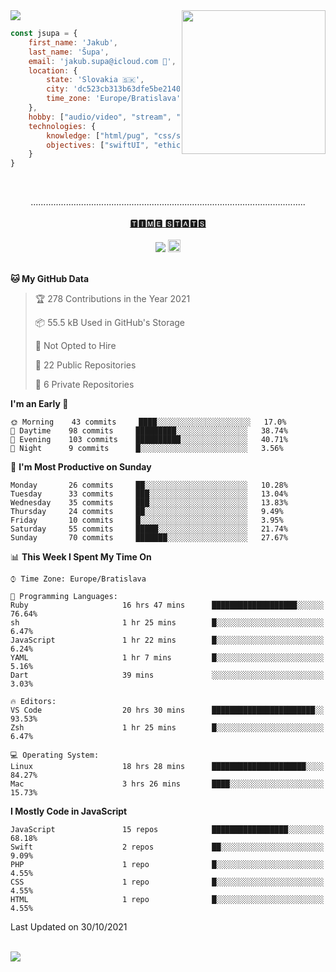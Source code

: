 
<img src="https://creepy-corp.eu/pika-bg.png">
<img align='right' src="https://creepy-corp.eu/pika.gif" width="230">
<br>

```js
const jsupa = {
    first_name: 'Jakub',
    last_name: 'Šupa',
    email: 'jakub.supa@icloud.com 📧',
    location: {
        state: 'Slovakia 🇸🇰',
        city: 'dc523cb313b63dfe5be2140b0c05b3bc',
        time_zone: 'Europe/Bratislava'
    },
    hobby: ["audio/video", "stream", "3D modelling/printing", "crypto (XRP 🤍)", "IoT/DIY", "tech"],
    technologies: {
        knowledge: ["html/pug", "css/scss", "javascript/jquery", "vue/react", "nodejs", "ruby on rails", "php", "pgsql/mysql"],
        objectives: ["swiftUI", "ethical hacking", "boost all knowledge to master class"]
    }
}

  ```

<br>
<p align="center">
.............................................................................................................
<br><br>
<a href="https://wakatime.com/@jsupa">🆃🅸🅼🅴 🆂🆃🅰🆃🆂</a>
<br><br>
<img src="https://visitor-badge.laobi.icu/badge?page_id=jsupa.jsupa">
<a href='https://ko-fi.com/Y8Y246Y0V' target='_blank'>
    <img src="https://img.shields.io/badge/buy%20me%20a%20coffee-donate-yellow.svg" alt="Buy Me A Coffee donate button" height="20px"/>
</a>
<br><br>

<!--START_SECTION:waka-->
**🐱 My GitHub Data** 

> 🏆 278 Contributions in the Year 2021
 > 
> 📦 55.5 kB Used in GitHub's Storage 
 > 
> 🚫 Not Opted to Hire
 > 
> 📜 22 Public Repositories 
 > 
> 🔑 6 Private Repositories  
 > 
**I'm an Early 🐤** 

```text
🌞 Morning    43 commits     ████░░░░░░░░░░░░░░░░░░░░░   17.0% 
🌆 Daytime    98 commits     █████████░░░░░░░░░░░░░░░░   38.74% 
🌃 Evening    103 commits    ██████████░░░░░░░░░░░░░░░   40.71% 
🌙 Night      9 commits      █░░░░░░░░░░░░░░░░░░░░░░░░   3.56%

```
📅 **I'm Most Productive on Sunday** 

```text
Monday       26 commits     ██░░░░░░░░░░░░░░░░░░░░░░░   10.28% 
Tuesday      33 commits     ███░░░░░░░░░░░░░░░░░░░░░░   13.04% 
Wednesday    35 commits     ███░░░░░░░░░░░░░░░░░░░░░░   13.83% 
Thursday     24 commits     ██░░░░░░░░░░░░░░░░░░░░░░░   9.49% 
Friday       10 commits     █░░░░░░░░░░░░░░░░░░░░░░░░   3.95% 
Saturday     55 commits     █████░░░░░░░░░░░░░░░░░░░░   21.74% 
Sunday       70 commits     ███████░░░░░░░░░░░░░░░░░░   27.67%

```


📊 **This Week I Spent My Time On** 

```text
⌚︎ Time Zone: Europe/Bratislava

💬 Programming Languages: 
Ruby                     16 hrs 47 mins      ███████████████████░░░░░░   76.64% 
sh                       1 hr 25 mins        █░░░░░░░░░░░░░░░░░░░░░░░░   6.47% 
JavaScript               1 hr 22 mins        █░░░░░░░░░░░░░░░░░░░░░░░░   6.24% 
YAML                     1 hr 7 mins         █░░░░░░░░░░░░░░░░░░░░░░░░   5.16% 
Dart                     39 mins             ░░░░░░░░░░░░░░░░░░░░░░░░░   3.03%

🔥 Editors: 
VS Code                  20 hrs 30 mins      ███████████████████████░░   93.53% 
Zsh                      1 hr 25 mins        █░░░░░░░░░░░░░░░░░░░░░░░░   6.47%

💻 Operating System: 
Linux                    18 hrs 28 mins      █████████████████████░░░░   84.27% 
Mac                      3 hrs 26 mins       ████░░░░░░░░░░░░░░░░░░░░░   15.73%

```

**I Mostly Code in JavaScript** 

```text
JavaScript               15 repos            █████████████████░░░░░░░░   68.18% 
Swift                    2 repos             ██░░░░░░░░░░░░░░░░░░░░░░░   9.09% 
PHP                      1 repo              █░░░░░░░░░░░░░░░░░░░░░░░░   4.55% 
CSS                      1 repo              █░░░░░░░░░░░░░░░░░░░░░░░░   4.55% 
HTML                     1 repo              █░░░░░░░░░░░░░░░░░░░░░░░░   4.55%

```



 Last Updated on 30/10/2021
<!--END_SECTION:waka-->

</p><br>
<img src="https://creepy-corp.eu/pika-bg-bottom.png">
